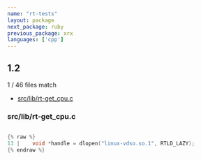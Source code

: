```yaml
---
name: "rt-tests"
layout: package
next_package: ruby
previous_package: xrx
languages: ['cpp']
---
```

## 1.2
1 / 46 files match

 - [src/lib/rt-get_cpu.c](#srclibrt-get_cpuc)

### src/lib/rt-get_cpu.c

```cpp

{% raw %}
13 | 	void *handle = dlopen("linux-vdso.so.1", RTLD_LAZY);
{% endraw %}

```